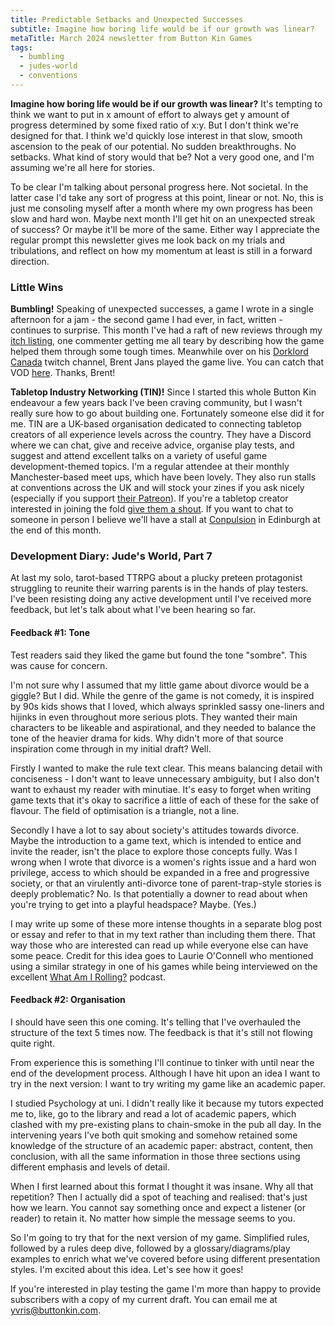 ```yaml
---
title: Predictable Setbacks and Unexpected Successes
subtitle: Imagine how boring life would be if our growth was linear?
metaTitle: March 2024 newsletter from Button Kin Games
tags:
  - bumbling
  - judes-world
  - conventions
---
```


<p>
    <strong>Imagine how boring life would be if our growth was linear?</strong> It's tempting to think we want to put in x amount of effort to always get y amount of progress determined by some fixed ratio of x:y. But I don't think we're designed for that. I think we'd quickly lose interest in that slow, smooth ascension to the peak of our potential. No sudden breakthroughs. No setbacks. What kind of story would that be? Not a very good one, and I'm assuming we're all here for stories.
</p>
<p>
    To be clear I'm talking about personal progress here. Not societal. In the latter case I'd take any sort of progress at this point, linear or not. No, this is just me consoling myself after a month where my own progress has been slow and hard won. Maybe next month I'll get hit on an unexpected streak of success? Or maybe it'll be more of the same. Either way I appreciate the regular prompt this newsletter gives me look back on my trials and tribulations, and reflect on how my momentum at least is still in a forward direction.
</p>
<h3>Little Wins</h3>
<p>
    <strong>Bumbling!</strong> Speaking of unexpected successes, a game I wrote in a single afternoon for a jam - the second game I had ever, in fact, written - continues to surprise. This month I've had a raft of new reviews through my <a href="https://buttonkin.itch.io/bumbling" target="_blank" rel="noopener noreferrer nofollow">itch listing</a>, one commenter getting me all teary by describing how the game helped them through some tough times. Meanwhile over on his <a href="https://www.twitch.tv/dorklordcanada" target="_blank" rel="noopener noreferrer nofollow">Dorklord Canada</a> twitch channel, Brent Jans played the game live. You can catch that VOD <a href="https://youtu.be/W5oXoyA_t2Q" target="_blank" rel="noopener noreferrer nofollow">here</a>. Thanks, Brent!
</p>
<p>
    <strong>Tabletop Industry Networking (TIN)!</strong> Since I started this whole Button Kin endeavour a few years back I've been craving community, but I wasn't really sure how to go about building one. Fortunately someone else did it for me. TIN are a UK-based organisation dedicated to connecting tabletop creators of all experience levels across the country. They have a Discord where we can chat, give and receive advice, organise play tests, and suggest and attend excellent talks on a variety of useful game development-themed topics. I'm a regular attendee at their monthly Manchester-based meet ups, which have been lovely. They also run stalls at conventions across the UK and will stock your zines if you ask nicely (especially if you support <a href="https://www.patreon.com/UKTabletopIndustryNetwork544" target="_blank" rel="noopener noreferrer nofollow">their Patreon</a>). If you're a tabletop creator interested in joining the fold <a href="mailto:yvris@buttonkin.com" target="_blank" rel="noopener noreferrer nofollow">give them a shout</a>. If you want to chat to someone in person I believe we'll have a stall at <a href="https://conpulsion.org/" target="_blank" rel="noopener noreferrer nofollow">Conpulsion</a> in Edinburgh at the end of this month.
</p>
<h3>Development Diary: Jude's World, Part 7</h3>
<p>
    At last my solo, tarot-based TTRPG about a plucky preteen protagonist struggling to reunite their warring parents is in the hands of play testers. I've been resisting doing any active development until I've received more feedback, but let's talk about what I've been hearing so far.
</p>
<h4>Feedback #1: Tone</h4>
<p>
    Test readers said they liked the game but found the tone "sombre". This was cause for concern.
</p>
<p>
    I'm not sure why I assumed that my little game about divorce would be a giggle? But I did. While the genre of the game is not comedy, it is inspired by 90s kids shows that I loved, which always sprinkled sassy one-liners and hijinks in even throughout more serious plots. They wanted their main characters to be likeable and aspirational, and they needed to balance the tone of the heavier drama for kids. Why didn't more of that source inspiration come through in my initial draft? Well.
</p>
<p>
    Firstly I wanted to make the rule text clear. This means balancing detail with conciseness - I don't want to leave unnecessary ambiguity, but I also don't want to exhaust my reader with minutiae. It's easy to forget when writing game texts that it's okay to sacrifice a little of each of these for the sake of flavour. The field of optimisation is a triangle, not a line.
</p>
<p>
    Secondly I have a lot to say about society's attitudes towards divorce. Maybe the introduction to a game text, which is intended to entice and invite the reader, isn't the place to explore those concepts fully. Was I wrong when I wrote that divorce is a women's rights issue and a hard won privilege, access to which should be expanded in a free and progressive society, or that an virulently anti-divorce tone of parent-trap-style stories is deeply problematic? No. Is that potentially a downer to read about when you're trying to get into a playful headspace? Maybe. (Yes.)
</p>
<p>
    I may write up some of these more intense thoughts in a separate blog post or essay and refer to that in my text rather than including them there. That way those who are interested can read up while everyone else can have some peace. Credit for this idea goes to Laurie O'Connell who mentioned using a similar strategy in one of his games while being interviewed on the excellent <a href="https://www.wairpodcast.com/episodes/laurieoconneldeathgame" target="_blank" rel="noopener noreferrer nofollow">What Am I Rolling?</a> podcast.
</p>
<h4>Feedback #2: Organisation</h4>
<p>
    I should have seen this one coming. It's telling that I've overhauled the structure of the text 5 times now. The feedback is that it's still not flowing quite right.
</p>
<p>
    From experience this is something I'll continue to tinker with until near the end of the development process. Although I have hit upon an idea I want to try in the next version: I want to try writing my game like an academic paper.
</p>
<p>
    I studied Psychology at uni. I didn't really like it because my tutors expected me to, like, go to the library and read a lot of academic papers, which clashed with my pre-existing plans to chain-smoke in the pub all day. In the intervening years I've both quit smoking and somehow retained some knowledge of the structure of an academic paper: abstract, content, then conclusion, with all the same information in those three sections using different emphasis and levels of detail.
</p>
<p>
    When I first learned about this format I thought it was insane. Why all that repetition? Then I actually did a spot of teaching and realised: that's just how we learn. You cannot say something once and expect a listener (or reader) to retain it. No matter how simple the message seems to you.
</p>
<p>
    So I'm going to try that for the next version of my game. Simplified rules, followed by a rules deep dive, followed by a glossary/diagrams/play examples to enrich what we've covered before using different presentation styles. I'm excited about this idea. Let's see how it goes!
</p>
<p>
    If you're interested in play testing the game I'm more than happy to provide subscribers with a copy of my current draft. You can email me at <a href="mailto:%20yvris@buttonkin.com" target="_blank" rel="noopener noreferrer nofollow">yvris@buttonkin.com</a>.
</p>
